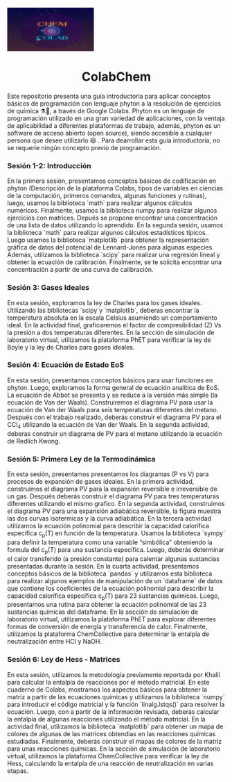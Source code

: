 <img src='https://github.com/wavallejol/ColabChem/blob/main/Images/figure1.png' width = "200" height = "100" /> </a>
<div align="center"> <H1><b>ColabChem</b> </div> 
Este repositorio presenta una guía introductoria para aplicar conceptos básicos de programación con lenguaje phyton  a la resolución de ejercicios de química ⚗🧪, a través de Google Colabs. Phyton es un lenguaje de programación utilizado en una gran variedad de aplicaciones, con la ventaja de aplicabilidad a diferentes plataformas de trabajo, además, phyton es un software de acceso abierto (open source), siendo accesible a cualquier persona que desee utilizarlo 😆 .  Para dearrollar esta guía introductoria, no se requerie ningún concepto previo de programación. 
<div <p><H3><b>Sesión 1-2: Introducción</b></div> 
  En la primera sesión, presentamos conceptos básicos de codificación en phyton (Descripción de la plataforma Colabs, tipos de variables en ciencias de la computación, primeros comandos, algunas funciones y rutinas), luego, usamos la biblioteca `math` para realizar algunos cálculos numéricos. Finalmente, usamos la biblioteca numpy para realizar algunos ejercicios con matrices. Depués se propone encontrar una concentración de una lista de datos utilizando lo aprendido. En la segunda sesión, usamos la biblioteca `math` para realizar algunos cálculos estadísticos típicos. Luego usamos la biblioteca `matplotlib` para obtener la representación gráfica de datos del potencial de Lennard-Jones para algunas especies. Además, utilizamos la biblioteca `scipy` para realizar una regresión lineal y obtener la ecuación de calibración. Finalmente, se te solicita encontrar una concentración a partir de una curva de calibración.
<div <p><H3><b>Sesión 3: Gases Ideales</b></div> 
  En esta sesión, exploramos la ley de Charles para los gases ideales. Utilizando las bibliotecas `scipy`y `matplotlib`, deberas encontrar la temperatura absoluta en la escala Celsius asumiendo un comportamiento ideal. En la actividad final, graficaremos el factor de compresibilidad (Z) Vs la presión a dos temperaturas diferentes. En la sección de simulación de laboratorio virtual, utilizamos la plataforma PhET para verificar la ley de Boyle y la ley de Charles para gases ideales.
  <div <p><H3><b>Sesión 4: Ecuación de Estado EoS</b></div> 
  En esta sesión, presentamos conceptos básicos para usar funciones en phyton. Luego, exploramos la forma general de ecuación analítica de EoS. La ecuación de Abbot se presenta y se reduce a la versión más simple (la ecuación de Van der Waals). Construiremos el diagrama PV para usar la ecuación de Van der Waals para seis temperaturas diferentes del metano. Después con el trabajo realizado, deberás construir el diagrama PV para el CCl<sub>4</sub> utilizando la ecuación de Van der Waals. En la segunda actividad, deberas construir un diagrama de PV para el metano utilizando la ecuación de Redlich Kwong.
<div <p><H3><b>Sesión 5: Primera Ley de la Termodinámica</b></div> 
  En esta sesión, presentamos presentamos los diagramas (P vs V) para procesos de expansión de gases ideales. En la primera actividad, construimos el diagrama PV para la expansión reversible e irreversible de un gas. Después deberás construir el diagrama PV para tres temperaturas diferentes utilizando el mismo grafico. En la segunda actividad, construimos el diagrama PV para una expansión adiabática reversible, la figura muestra las dos curvas isotermicas y la curva adiabática. En la tercera actividad utilizamos la ecuación polinomial para describir la capacidad calorífica específica  c<sub>p</sub>(T) en función de la temperatura. Usamos la biblioteca `sympy` para definir la temperatura como una variable “simbólica” obteniendo la formula del c<sub>p</sub>(T) para una sustancia específica. Luego, deberás determinar el calor transferido (a presión constante) para calentar algunas sustancias presentadas durante la sesión. En la cuarta actividad, presentamos conceptos básicos de la biblioteca `pandas` y utilizamos esta biblioteca para realizar algunos ejemplos de manipulación de un `dataframe` de datos que contiene los coeficientes de la ecuación polinomial para describir la capacidad calorífica específica c<sub>p</sub>(T) para 23 sustancias químicas. Luego, presentamos una rutina para obtener la ecuación polinomial de las 23 sustancias químicas del dataframe. En la sección de simulación de laboratorio virtual, utilizamos la plataforma PhET para explorar diferentes formas de conversión de energía y transferencia de calor. Finalmente, utilizamos la plataforma ChemCollective para determinar la entalpía de neutralización entre HCl y NaOH.
<div <p><H3><b>Sesión 6: Ley de Hess - Matrices</b></div> 
  En esta sesión, utilizamos la metodología previamente reportada por Khalil para calcular la entalpía de reacciones por el método matricial. En este cuaderno de Colabs, mostramos los aspectos básicos para obtener la matriz a partir de las ecuaciones químicas y utilizamos la biblioteca `numpy` para introducir el código matricial y la función `linalg.lstqs()` para resolver la ecuación. Luego, con a partir de la información revisada, deberás calcular la entalpía de algunas reacciones utilizando el método matricial. En la actividad final, utilizamos la biblioteca `matplotlib` para obtener un mapa de colores de algunas de las matrices obtendias en las reacciones químicas estudiadas. Finalmente, deberás construir el mapas de colores de la matriz para unas reacciones químicas. En la sección de simulación de laboratorio virtual, utilizamos la plataforma ChemCollective para verificar la ley de Hess, calculando la entalpía de una reacción de neutralización en varias etapas.
